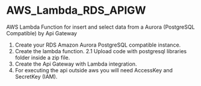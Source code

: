 # AWS_Lambda_RDS_APIGW
AWS Lambda Function for insert and select data from a Aurora (PostgreSQL Compatible) by Api Gateway

1. Create your RDS Amazon Aurora PostgreSQL compatible instance.
2. Create the lambda function.
  2.1 Upload code with postgresql libraries folder inside a zip file.
3. Create the Api Gateway with Lambda integration.
4. For executing the api outside aws you will need AccessKey and SecretKey (IAM).
